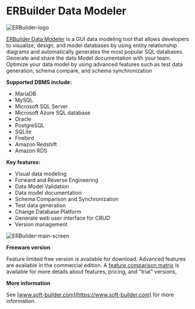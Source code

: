 
# ERBuilder Data Modeler

![ERBuilder-logo](../../../.gitbook/assets/erbuilder-data-modeler/+image/ERBuilder-logo.png "ERBuilder-logo")


[ERBuilder Data Modeler](https://soft-builder.com/erbuilder-data-modeler/) is a GUI data modeling tool that allows developers to visualize, design, and model databases by using entity relationship diagrams and automatically generates the most popular SQL databases. Generate and share the data Model documentation with your team. Optimize your data model by using advanced features such as test data generation, schema compare, and schema synchronization


**Supported DBMS include:**


* MariaDB
* MySQL
* Microsoft SQL Server
* Microsoft Azure SQL database
* Oracle
* PostgreSQL
* SQLite
* Firebird
* Amazon Redshift
* Amazon RDS


**Key features:**


* Visual data modeling
* Forward and Reverse Engineering
* Data Model Validation
* Data model documentation
* Schema Comparison and Synchronization
* Test data generation
* Change Database Platform
* Generate web user interface for CRUD
* Version management


![ERBuilder-main-screen](../../../.gitbook/assets/erbuilder-data-modeler/+image/ERBuilder-main-screen.png "ERBuilder-main-screen")


**Freeware version**


Feature limited free version is available for download. Advanced features are available in the commercial edition. A [feature comparison matrix](https://soft-builder.com/features/) is available for more details about features, pricing, and "trial" versions,


**More information**


See [www.soft-builder.com](https://www.soft-builder.com) for more information.

